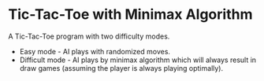# Tic-Tac-Toe with Minimax Algorithm

A Tic-Tac-Toe program with two difficulty modes.

* Easy mode - AI plays with randomized moves. 
* Difficult mode - AI plays by minimax algorithm which will always result in draw games (assuming the player is always playing optimally).

